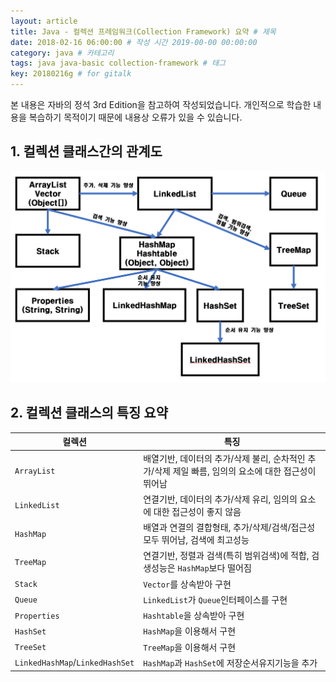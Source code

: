 ```yaml
---
layout: article
title: Java - 컬렉션 프레임워크(Collection Framework) 요약 # 제목
date: 2018-02-16 06:00:00 # 작성 시간 2019-00-00 00:00:00
category: java # 카테고리
tags: java java-basic collection-framework # 태그
key: 20180216g # for gitalk
---
```


<!--more-->

본 내용은 자바의 정석 3rd Edition을 참고하여 작성되었습니다. 개인적으로 학습한 내용을 복습하기 목적이기 때문에 내용상 오류가 있을 수 있습니다.

## 1. 컬렉션 클래스간의 관계도
![summary](https://raw.githubusercontent.com/walbatrossw/TIL/master/03_pl/java/stadard-of-java/11_collection_framework/img/collection_class_relation.png)

## 2. 컬렉션 클래스의 특징 요약
|컬렉션|특징|
|---|---|
|`ArrayList`|배열기반, 데이터의 추가/삭제 불리, 순차적인 추가/삭제 제일 빠름, 임의의 요소에 대한 접근성이 뛰어남|
|`LinkedList`|연결기반, 데이터의 추가/삭제 유리, 임의의 요소에 대한 접근성이 좋지 않음|
|`HashMap`|배열과 연결의 결합형태, 추가/삭제/검색/접근성 모두 뛰어남, 검색에 최고성능|
|`TreeMap`|연결기반, 정렬과 검색(특히 범위검색)에 적합, 검생성능은 `HashMap`보다 떨어짐|
|`Stack`|`Vector`를 상속받아 구현|
|`Queue`|`LinkedList`가 `Queue`인터페이스를 구현|
|`Properties`|`Hashtable`을 상속받아 구현|
|`HashSet`|`HashMap`을 이용해서 구현|
|`TreeSet`|`TreeMap`을 이용해서 구현|
|`LinkedHashMap`/`LinkedHashSet`|`HashMap`과 `HashSet`에 저장순서유지기능을 추가|
